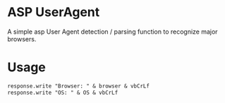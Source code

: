 ASP UserAgent
=============

A simple asp User Agent detection / parsing function to recognize major browsers.


Usage
=============

```asp
response.write "Browser: " & browser & vbCrLf
response.write "OS: " & OS & vbCrLf
```
